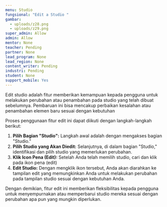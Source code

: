 ```yaml
---
menu: Studio
fungsional: "Edit a Studio "
gambar:
  - uploads/z28.png
  - uploads/z29.png
super_admin: Allow
admin: Allow
mentor: None
teacher: Pending
partner: None
lead_program: None
lead_region: None
content_writer: Pending
industri: Pending
student: None
support_mobile: Yes
---
```

Edit studio adalah fitur memberikan kemampuan kepada pengguna untuk melakukan perubahan atau penambahan pada studio yang telah dibuat sebelumnya. Pembaruan ini bisa mencakup perbaikan kesalahan atau penambahan elemen baru sesuai dengan kebutuhan  

Proses penggunaan fitur edit ini dapat diikuti dengan langkah-langkah berikut:

1. **Pilih Bagian "Studio":** Langkah awal adalah dengan mengakses bagian "Studio."
2. **Pilih Studio yang Akan Diedit:** Selanjutnya, di dalam bagian "Studio," identifikasi dan pilih studio yang memerlukan perubahan.
3. **Klik Icon Pena (Edit):** Setelah Anda telah memilih studio, cari dan klik pada ikon pena (edit) 
4. **Edit Studio:** Dengan mengklik ikon tersebut, Anda akan diarahkan ke tampilan edit yang memungkinkan Anda untuk melakukan perubahan pada tampilan studio sesuai dengan kebutuhan Anda.

Dengan demikian, fitur edit ini memberikan fleksibilitas kepada pengguna untuk menyempurnakan atau memperbarui studio mereka sesuai dengan perubahan apa pun yang mungkin diperlukan.